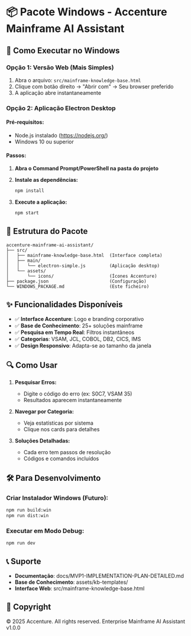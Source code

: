 # 📦 Pacote Windows - Accenture Mainframe AI Assistant

## 🚀 Como Executar no Windows

### Opção 1: Versão Web (Mais Simples)
1. Abra o arquivo: `src/mainframe-knowledge-base.html`
2. Clique com botão direito → "Abrir com" → Seu browser preferido
3. A aplicação abre instantaneamente

### Opção 2: Aplicação Electron Desktop

#### Pré-requisitos:
- Node.js instalado (https://nodejs.org/)
- Windows 10 ou superior

#### Passos:
1. **Abra o Command Prompt/PowerShell na pasta do projeto**
2. **Instale as dependências:**
   ```cmd
   npm install
   ```

3. **Execute a aplicação:**
   ```cmd
   npm start
   ```

## 📁 Estrutura do Pacote

```
accenture-mainframe-ai-assistant/
├── src/
│   ├── mainframe-knowledge-base.html  (Interface completa)
│   ├── main/
│   │   └── electron-simple.js         (Aplicação desktop)
│   └── assets/
│       └── icons/                     (Ícones Accenture)
├── package.json                       (Configuração)
└── WINDOWS_PACKAGE.md                 (Este ficheiro)
```

## ✨ Funcionalidades Disponíveis

- ✅ **Interface Accenture**: Logo e branding corporativo
- ✅ **Base de Conhecimento**: 25+ soluções mainframe
- ✅ **Pesquisa em Tempo Real**: Filtros instantâneos
- ✅ **Categorias**: VSAM, JCL, COBOL, DB2, CICS, IMS
- ✅ **Design Responsivo**: Adapta-se ao tamanho da janela

## 🔍 Como Usar

1. **Pesquisar Erros:**
   - Digite o código do erro (ex: S0C7, VSAM 35)
   - Resultados aparecem instantaneamente

2. **Navegar por Categoria:**
   - Veja estatísticas por sistema
   - Clique nos cards para detalhes

3. **Soluções Detalhadas:**
   - Cada erro tem passos de resolução
   - Códigos e comandos incluídos

## 🛠️ Para Desenvolvimento

### Criar Instalador Windows (Futuro):
```cmd
npm run build:win
npm run dist:win
```

### Executar em Modo Debug:
```cmd
npm run dev
```

## 📞 Suporte

- **Documentação**: docs/MVP1-IMPLEMENTATION-PLAN-DETAILED.md
- **Base de Conhecimento**: assets/kb-templates/
- **Interface Web**: src/mainframe-knowledge-base.html

## 🏢 Copyright

© 2025 Accenture. All rights reserved.
Enterprise Mainframe AI Assistant v1.0.0